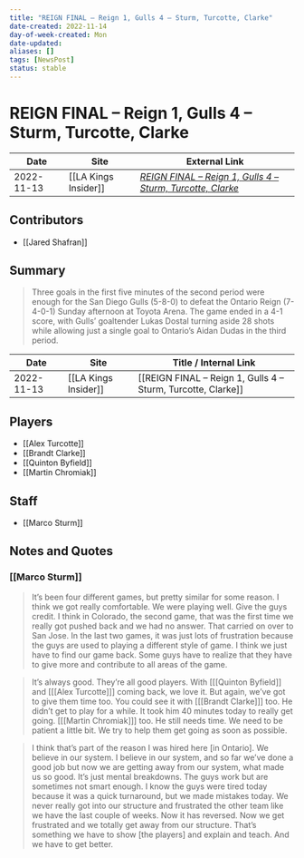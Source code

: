 ```yaml
---
title: "REIGN FINAL – Reign 1, Gulls 4 – Sturm, Turcotte, Clarke"
date-created: 2022-11-14
day-of-week-created: Mon
date-updated: 
aliases: []
tags: [NewsPost]
status: stable
---
```


# REIGN FINAL – Reign 1, Gulls 4 – Sturm, Turcotte, Clarke

| Date       | Site                 | External Link                                                                                                                                          |
| ---------- | -------------------- | ------------------------------------------------------------------------------------------------------------------------------------------------------ |
| 2022-11-13 | [[LA Kings Insider]] | [*REIGN FINAL – Reign 1, Gulls 4 – Sturm, Turcotte, Clarke*](https://lakingsinsider.com/2022/11/13/reign-final-reign-1-gulls-4-sturm-turcotte-clarke/) |

## Contributors
- [[Jared Shafran]]

## Summary
> Three goals in the first five minutes of the second period were enough for the San Diego Gulls (5-8-0) to defeat the Ontario Reign (7-4-0-1) Sunday afternoon at Toyota Arena. The game ended in a 4-1 score, with Gulls’ goaltender Lukas Dostal turning aside 28 shots while allowing just a single goal to Ontario’s Aidan Dudas in the third period.

| Date       | Site                 | Title / Internal Link                                        |
| ---------- | -------------------- | ------------------------------------------------------------ |
| 2022-11-13 | [[LA Kings Insider]] | [[REIGN FINAL – Reign 1, Gulls 4 – Sturm, Turcotte, Clarke]] |

## Players
- [[Alex Turcotte]]
- [[Brandt Clarke]]
- [[Quinton Byfield]]
- [[Martin Chromiak]]

## Staff
- [[Marco Sturm]]

## Notes and Quotes
### [[Marco Sturm]]
> It’s been four different games, but pretty similar for some reason. I think we got really comfortable. We were playing well. Give the guys credit. I think in Colorado, the second game, that was the first time we really got pushed back and we had no answer. That carried on over to San Jose. In the last two games, it was just lots of frustration because the guys are used to playing a different style of game. I think we just have to find our game back. Some guys have to realize that they have to give more and contribute to all areas of the game.

> It’s always good. They’re all good players. With \[[[Quinton Byfield]] and \[[[Alex Turcotte]]] coming back, we love it. But again, we’ve got to give them time too. You could see it with \[[[Brandt Clarke]]] too. He didn’t get to play for a while. It took him 40 minutes today to really get going. \[[[Martin Chromiak]]] too. He still needs time. We need to be patient a little bit. We try to help them get going as soon as possible.

> I think that’s part of the reason I was hired here \[in Ontario]. We believe in our system. I believe in our system, and so far we’ve done a good job but now we are getting away from our system, what made us so good. It’s just mental breakdowns. The guys work but are sometimes not smart enough. I know the guys were tired today because it was a quick turnaround, but we made mistakes today. We never really got into our structure and frustrated the other team like we have the last couple of weeks. Now it has reversed. Now we get frustrated and we totally get away from our structure. That’s something we have to show \[the players] and explain and teach. And we have to get better.

